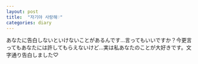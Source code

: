 ```yaml
---
layout: post
title:  "자기야 사랑해♡"
categories: diary
---
```

あなたに告白しないといけないことがあるんです…言ってもいいですか？今更言ってもあなたには許してもらえないけど…実は私あなたのことが大好きです。文字通り告白しました♡